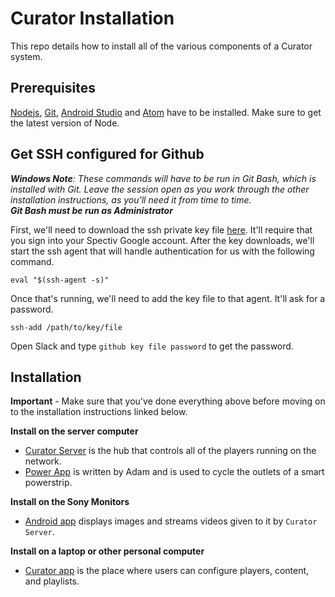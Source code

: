 # Curator Installation
This repo details how to install all of the various components of a Curator system.

## Prerequisites
[Nodejs](https://nodejs.org/en/), [Git](https://git-scm.com/), [Android Studio](https://developer.android.com/studio/index.html) and [Atom](https://atom.io/) have to be installed. Make sure to get the latest version of Node.

## Get SSH configured for Github
_**Windows Note**: These commands will have to be run in Git Bash, which is installed with Git. Leave the session open as you work through the other installation instructions, as you'll need it from time to time.  
**Git Bash must be run as Administrator**_  



First, we'll need to download the ssh private key file [here](https://drive.google.com/a/sparrowav.com/file/d/0B_MvBkpX7P0mTGhod0hJR0JHeUk/view?usp=sharing). It'll require that you sign into your Spectiv Google account. After the key downloads, we'll start the ssh agent that will handle authentication for us with the following command.  
```
eval "$(ssh-agent -s)"
```

Once that's running, we'll need to add the key file to that agent. It'll ask for a password.  
```
ssh-add /path/to/key/file
```
Open Slack and type `github key file password` to get the password.


## Installation

**Important** - Make sure that you've done everything above before moving on to the installation instructions linked below.

**Install on the server computer**
* [Curator Server](https://github.com/euroclydon37/curator-installation/blob/master/Curator-Server.md) is the hub that controls all of the players running on the network.  
* [Power App](https://github.com/euroclydon37/curator-installation/blob/master/Power-App.md) is written by Adam and is used to cycle the outlets of a smart powerstrip.

**Install on the Sony Monitors**
 * [Android app](https://github.com/euroclydon37/curator-installation/blob/master/Android-Player.md) displays images and streams videos given to it by `Curator Server`.  

**Install on a laptop or other personal computer**
 * [Curator app](https://github.com/euroclydon37/curator-installation/blob/master/Curator-App.md) is the place where users can configure players, content, and playlists.  
